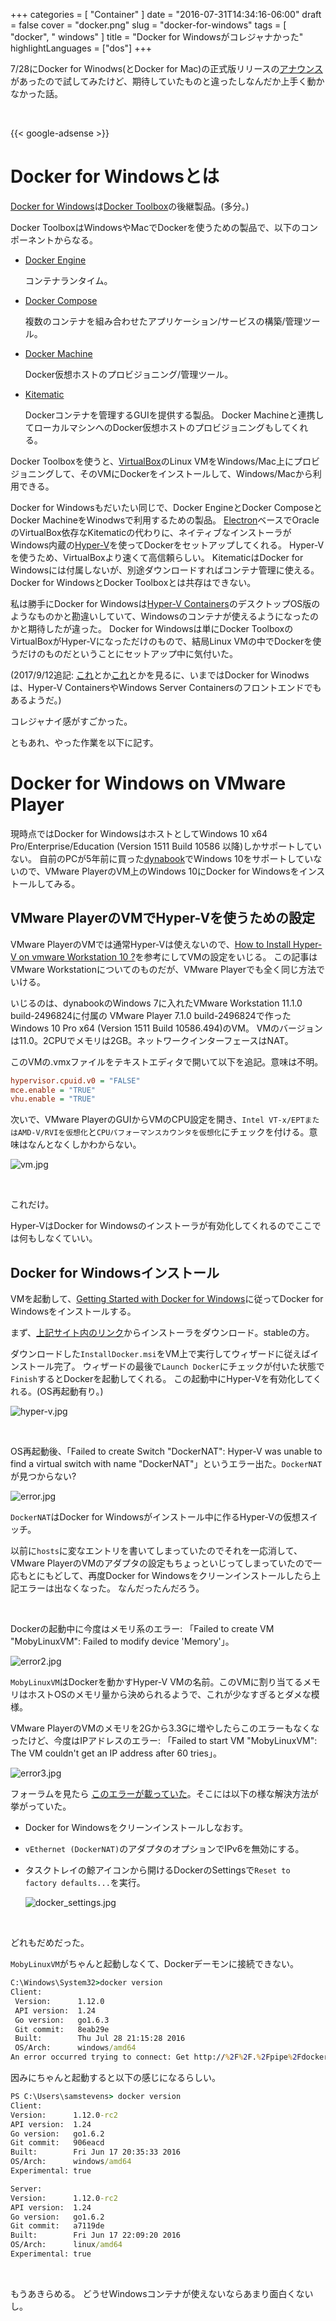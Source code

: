 +++
categories = [ "Container" ]
date = "2016-07-31T14:34:16-06:00"
draft = false
cover = "docker.png"
slug = "docker-for-windows"
tags = [ "docker", " windows" ]
title = "Docker for Windowsがコレジャナかった"
highlightLanguages = ["dos"]
+++

7/28にDocker for Winodws(とDocker for Mac)の正式版リリースの[アナウンス](https://blog.docker.com/2016/07/docker-for-mac-and-windows-production-ready/)があったので試してみたけど、期待していたものと違ったしなんだか上手く動かなかった話。

<br>

{{< google-adsense >}}

# Docker for Windowsとは
[Docker for Windows](https://docs.docker.com/docker-for-windows/)は[Docker Toolbox](https://www.docker.com/products/docker-toolbox)の後継製品。(多分。)

Docker ToolboxはWindowsやMacでDockerを使うための製品で、以下のコンポーネントからなる。

* [Docker Engine](https://www.docker.com/products/docker-engine)

    コンテナランタイム。

* [Docker Compose](https://docs.docker.com/compose/)

    複数のコンテナを組み合わせたアプリケーション/サービスの構築/管理ツール。

* [Docker Machine](https://docs.docker.com/machine/)

    Docker仮想ホストのプロビジョニング/管理ツール。

* [Kitematic](https://kitematic.com/)

    Dockerコンテナを管理するGUIを提供する製品。
    Docker Machineと連携してローカルマシンへのDocker仮想ホストのプロビジョニングもしてくれる。

Docker Toolboxを使うと、[VirtualBox](https://ja.wikipedia.org/wiki/VirtualBox)のLinux VMをWindows/Mac上にプロビジョニングして、そのVMにDockerをインストールして、Windows/Macから利用できる。

Docker for Windowsもだいたい同じで、Docker EngineとDocker ComposeとDocker MachineをWinodwsで利用するための製品。
[Electron](http://electron.atom.io/)ベースでOracleのVirtualBox依存なKitematicの代わりに、ネイティブなインストーラがWindows内蔵の[Hyper-V](https://ja.wikipedia.org/wiki/Hyper-V)を使ってDockerをセットアップしてくれる。
Hyper-Vを使うため、VirtualBoxより速くて高信頼らしい。
KitematicはDocker for Windowsには付属しないが、別途ダウンロードすればコンテナ管理に使える。Docker for WindowsとDocker Toolboxとは共存はできない。

私は勝手にDocker for Windowsは[Hyper-V Containers](https://www.kaitoy.xyz/2016/01/22/pcap4j-meets-windows-containers/#windows-containersとは)のデスクトップOS版のようなものかと勘違いしていて、Windowsのコンテナが使えるようになったのかと期待したが違った。
Docker for Windowsは単にDocker ToolboxのVirtualBoxがHyper-Vになっただけのもので、結局Linux VMの中でDockerを使うだけのものだということにセットアップ中に気付いた。

(2017/9/12追記: [これ](https://blogs.msdn.microsoft.com/webdev/2017/09/07/getting-started-with-windows-containers/)とか[これ](https://docs.docker.com/docker-for-windows/install/#about-windows-containers-and-windows-server-2016)とかを見るに、いまではDocker for Winodwsは、Hyper-V ContainersやWindows Server Containersのフロントエンドでもあるようだ。)

コレジャナイ感がすごかった。

ともあれ、やった作業を以下に記す。

# Docker for Windows on VMware Player
現時点ではDocker for WindowsはホストとしてWindows 10 x64 Pro/Enterprise/Education (Version 1511 Build 10586 以降)しかサポートしていない。
自前のPCが5年前に買った[dynabook](https://dynabook.com/)でWindows 10をサポートしていないので、VMware PlayerのVM上のWindows 10にDocker for Windowsをインストールしてみる。

## VMware PlayerのVMでHyper-Vを使うための設定
VMware PlayerのVMでは通常Hyper-Vは使えないので、[How to Install Hyper-V on vmware Workstation 10 ?](http://social.technet.microsoft.com/wiki/contents/articles/22283.how-to-install-hyper-v-on-vmware-workstation-10.aspx)を参考にしてVMの設定をいじる。
この記事はVMware Workstationについてのものだが、VMware Playerでも全く同じ方法でいける。

いじるのは、dynabookのWindows 7に入れたVMware Workstation 11.1.0 build-2496824に付属の
VMware Player 7.1.0 build-2496824で作ったWindows 10 Pro x64 (Version 1511 Build 10586.494)のVM。
VMのバージョンは11.0。2CPUでメモリは2GB。ネットワークインターフェースはNAT。

このVMの.vmxファイルをテキストエディタで開いて以下を追記。意味は不明。

```ini
hypervisor.cpuid.v0 = "FALSE"
mce.enable = "TRUE"
vhu.enable = "TRUE"
```

次いで、VMware PlayerのGUIからVMのCPU設定を開き、`Intel VT-x/EPTまたはAMD-V/RVIを仮想化`と`CPUパフォーマンスカウンタを仮想化`にチェックを付ける。意味はなんとなくしかわからない。

![vm.jpg](/images/docker-for-windows/vm.jpg)

<br>

これだけ。

Hyper-VはDocker for Windowsのインストーラが有効化してくれるのでここでは何もしなくていい。

## Docker for Windowsインストール
VMを起動して、[Getting Started with Docker for Windows](https://docs.docker.com/docker-for-windows/)に従ってDocker for Windowsをインストールする。

まず、[上記サイト内のリンク](https://download.docker.com/win/stable/InstallDocker.msi)からインストーラをダウンロード。stableの方。

ダウンロードした`InstallDocker.msi`をVM上で実行してウィザードに従えばインストール完了。
ウィザードの最後で`Launch Docker`にチェックが付いた状態で`Finish`するとDockerを起動してくれる。
この起動中にHyper-Vを有効化してくれる。(OS再起動有り。)

![hyper-v.jpg](/images/docker-for-windows/hyper-v.jpg)

<br>

OS再起動後、「Failed to create Switch "DockerNAT": Hyper-V was unable to find a virtual switch with name "DockerNAT"」というエラー出た。`DockerNAT`が見つからない?

![error.jpg](/images/docker-for-windows/error.jpg)

`DockerNAT`はDocker for Windowsがインストール中に作るHyper-Vの仮想スイッチ。

以前に`hosts`に変なエントリを書いてしまっていたのでそれを一応消して、VMware PlayerのVMのアダプタの設定もちょっといじってしまっていたので一応もとにもどして、再度Docker for Windowsをクリーンインストールしたら上記エラーは出なくなった。
なんだったんだろう。

<br>

Dockerの起動中に今度はメモリ系のエラー: 「Failed to create VM "MobyLinuxVM": Failed to modify device 'Memory'」。

![error2.jpg](/images/docker-for-windows/error2.jpg)

`MobyLinuxVM`はDockerを動かすHyper-V VMの名前。このVMに割り当てるメモリはホストOSのメモリ量から決められるようで、これが少なすぎるとダメな模様。

VMware PlayerのVMのメモリを2Gから3.3Gに増やしたらこのエラーもなくなったけど、今度はIPアドレスのエラー: 「Failed to start VM "MobyLinuxVM": The VM couldn't get an IP address after 60 tries」。

![error3.jpg](/images/docker-for-windows/error3.jpg)

フォーラムを見たら
[このエラーが載っていた](https://forums.docker.com/t/vm-mobylinuxvm-the-vm-couldnt-get-an-ip-address-after-60-tries/8505/11)。そこには以下の様な解決方法が挙がっていた。

* Docker for Windowsをクリーンインストールしなおす。
* `vEthernet (DockerNAT)`のアダプタのオプションでIPv6を無効にする。
* タスクトレイの鯨アイコンから開けるDockerのSettingsで`Reset to factory defaults...`を実行。

    ![docker_settings.jpg](/images/docker-for-windows/docker_settings.jpg)

<br>

どれもだめだった。

`MobyLinuxVM`がちゃんと起動しなくて、Dockerデーモンに接続できない。

```cmd
C:\Windows\System32>docker version
Client:
 Version:      1.12.0
 API version:  1.24
 Go version:   go1.6.3
 Git commit:   8eab29e
 Built:        Thu Jul 28 21:15:28 2016
 OS/Arch:      windows/amd64
An error occurred trying to connect: Get http://%2F%2F.%2Fpipe%2Fdocker_engine/v1.24/version: open //./pipe/docker_engine: The system cannot find the file specified.
```

因みにちゃんと起動すると以下の感じになるらしい。

```cmd
PS C:\Users\samstevens> docker version
Client:
Version:      1.12.0-rc2
API version:  1.24
Go version:   go1.6.2
Git commit:   906eacd
Built:        Fri Jun 17 20:35:33 2016
OS/Arch:      windows/amd64
Experimental: true

Server:
Version:      1.12.0-rc2
API version:  1.24
Go version:   go1.6.2
Git commit:   a7119de
Built:        Fri Jun 17 22:09:20 2016
OS/Arch:      linux/amd64
Experimental: true
```

<br>

もうあきらめる。
どうせWindowsコンテナが使えないならあまり面白くないし。
